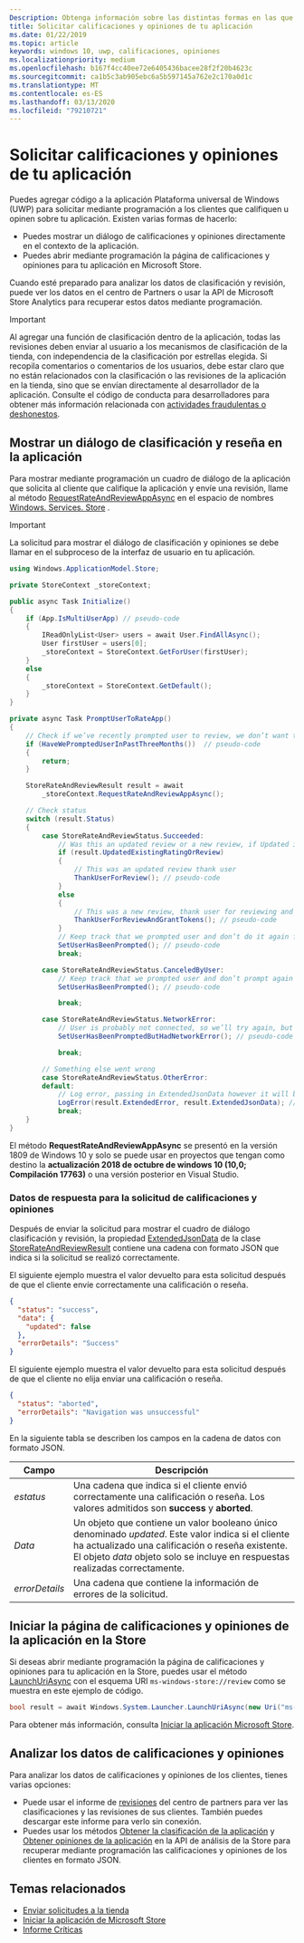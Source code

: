 ```yaml
---
Description: Obtenga información sobre las distintas formas en las que puede permitir que los clientes evalúen y revisen su aplicación mediante programación.
title: Solicitar calificaciones y opiniones de tu aplicación
ms.date: 01/22/2019
ms.topic: article
keywords: windows 10, uwp, calificaciones, opiniones
ms.localizationpriority: medium
ms.openlocfilehash: b167f4cc40ee72e6405436bacee28f2f20b4623c
ms.sourcegitcommit: ca1b5c3ab905ebc6a5b597145a762e2c170a0d1c
ms.translationtype: MT
ms.contentlocale: es-ES
ms.lasthandoff: 03/13/2020
ms.locfileid: "79210721"
---
```

# <a name="request-ratings-and-reviews-for-your-app"></a>Solicitar calificaciones y opiniones de tu aplicación

Puedes agregar código a la aplicación Plataforma universal de Windows (UWP) para solicitar mediante programación a los clientes que califiquen u opinen sobre tu aplicación. Existen varias formas de hacerlo:
* Puedes mostrar un diálogo de calificaciones y opiniones directamente en el contexto de la aplicación.
* Puedes abrir mediante programación la página de calificaciones y opiniones para tu aplicación en Microsoft Store.

Cuando esté preparado para analizar los datos de clasificación y revisión, puede ver los datos en el centro de Partners o usar la API de Microsoft Store Analytics para recuperar estos datos mediante programación.

> [!IMPORTANT]
> Al agregar una función de clasificación dentro de la aplicación, todas las revisiones deben enviar al usuario a los mecanismos de clasificación de la tienda, con independencia de la clasificación por estrellas elegida. Si recopila comentarios o comentarios de los usuarios, debe estar claro que no están relacionados con la clasificación o las revisiones de la aplicación en la tienda, sino que se envían directamente al desarrollador de la aplicación. Consulte el código de conducta para desarrolladores para obtener más información relacionada con [actividades fraudulentas o deshonestos](https://docs.microsoft.com/legal/windows/agreements/store-developer-code-of-conduct#3-fraudulent-or-dishonest-activities).

## <a name="show-a-rating-and-review-dialog-in-your-app"></a>Mostrar un diálogo de clasificación y reseña en la aplicación

Para mostrar mediante programación un cuadro de diálogo de la aplicación que solicita al cliente que califique la aplicación y envíe una revisión, llame al método [RequestRateAndReviewAppAsync](https://docs.microsoft.com/uwp/api/windows.services.store.storecontext.requestrateandreviewappasync) en el espacio de nombres [Windows. Services. Store](https://docs.microsoft.com/uwp/api/windows.services.store) . 

> [!IMPORTANT]
> La solicitud para mostrar el diálogo de clasificación y opiniones se debe llamar en el subproceso de la interfaz de usuario en tu aplicación.

```csharp
using Windows.ApplicationModel.Store;

private StoreContext _storeContext;

public async Task Initialize()
{
    if (App.IsMultiUserApp) // pseudo-code
    {
        IReadOnlyList<User> users = await User.FindAllAsync();
        User firstUser = users[0];
        _storeContext = StoreContext.GetForUser(firstUser);
    }
    else
    {
        _storeContext = StoreContext.GetDefault();
    }
}

private async Task PromptUserToRateApp()
{
    // Check if we’ve recently prompted user to review, we don’t want to bother user too often and only between version changes
    if (HaveWePromptedUserInPastThreeMonths())  // pseudo-code
    {
        return;
    }

    StoreRateAndReviewResult result = await 
        _storeContext.RequestRateAndReviewAppAsync();

    // Check status
    switch (result.Status)
    { 
        case StoreRateAndReviewStatus.Succeeded:
            // Was this an updated review or a new review, if Updated is false it means it was a users first time reviewing
            if (result.UpdatedExistingRatingOrReview)
            {
                // This was an updated review thank user
                ThankUserForReview(); // pseudo-code
            }
            else
            {
                // This was a new review, thank user for reviewing and give some free in app tokens
                ThankUserForReviewAndGrantTokens(); // pseudo-code
            }
            // Keep track that we prompted user and don’t do it again for a while
            SetUserHasBeenPrompted(); // pseudo-code
            break;

        case StoreRateAndReviewStatus.CanceledByUser:
            // Keep track that we prompted user and don’t prompt again for a while
            SetUserHasBeenPrompted(); // pseudo-code

            break;

        case StoreRateAndReviewStatus.NetworkError:
            // User is probably not connected, so we’ll try again, but keep track so we don’t try too often
            SetUserHasBeenPromptedButHadNetworkError(); // pseudo-code

            break;

        // Something else went wrong
        case StoreRateAndReviewStatus.OtherError:
        default:
            // Log error, passing in ExtendedJsonData however it will be empty for now
            LogError(result.ExtendedError, result.ExtendedJsonData); // pseudo-code
            break;
    }
}
```

El método **RequestRateAndReviewAppAsync** se presentó en la versión 1809 de Windows 10 y solo se puede usar en proyectos que tengan como destino la **actualización 2018 de octubre de windows 10 (10,0; Compilación 17763)** o una versión posterior en Visual Studio.

### <a name="response-data-for-the-rating-and-review-request"></a>Datos de respuesta para la solicitud de calificaciones y opiniones

Después de enviar la solicitud para mostrar el cuadro de diálogo clasificación y revisión, la propiedad [ExtendedJsonData](https://docs.microsoft.com/uwp/api/windows.services.store.storerateandreviewresult.extendedjsondata) de la clase [StoreRateAndReviewResult](https://docs.microsoft.com/uwp/api/windows.services.store.storerateandreviewresult) contiene una cadena con formato JSON que indica si la solicitud se realizó correctamente.

El siguiente ejemplo muestra el valor devuelto para esta solicitud después de que el cliente envíe correctamente una calificación o reseña.

```json
{ 
  "status": "success", 
  "data": {
    "updated": false
  },
  "errorDetails": "Success"
}
```

El siguiente ejemplo muestra el valor devuelto para esta solicitud después de que el cliente no elija enviar una calificación o reseña.

```json
{ 
  "status": "aborted", 
  "errorDetails": "Navigation was unsuccessful"
}
```

En la siguiente tabla se describen los campos en la cadena de datos con formato JSON.

| Campo          | Descripción                                                                                                                                   |
|----------------|-----------------------------------------------------------------------------------------------------------------------------------------------|
| *estatus*       | Una cadena que indica si el cliente envió correctamente una calificación o reseña. Los valores admitidos son **success** y **aborted**. |
| *Data*         | Un objeto que contiene un valor booleano único denominado *updated*. Este valor indica si el cliente ha actualizado una calificación o reseña existente. El objeto *data* objeto solo se incluye en respuestas realizadas correctamente. |
| *errorDetails* | Una cadena que contiene la información de errores de la solicitud.                                                                                     |

## <a name="launch-the-rating-and-review-page-for-your-app-in-the-store"></a>Iniciar la página de calificaciones y opiniones de la aplicación en la Store

Si deseas abrir mediante programación la página de calificaciones y opiniones para tu aplicación en la Store, puedes usar el método [LaunchUriAsync](https://docs.microsoft.com/uwp/api/windows.system.launcher.launchuriasync) con el esquema URI ```ms-windows-store://review``` como se muestra en este ejemplo de código.

```csharp
bool result = await Windows.System.Launcher.LaunchUriAsync(new Uri("ms-windows-store://review/?ProductId=9WZDNCRFHVJL"));
```

Para obtener más información, consulta [Iniciar la aplicación Microsoft Store](../launch-resume/launch-store-app.md).

## <a name="analyze-your-ratings-and-reviews-data"></a>Analizar los datos de calificaciones y opiniones

Para analizar los datos de calificaciones y opiniones de los clientes, tienes varias opciones:
* Puede usar el informe de [revisiones](../publish/reviews-report.md) del centro de partners para ver las clasificaciones y las revisiones de sus clientes. También puedes descargar este informe para verlo sin conexión.
* Puedes usar los métodos [Obtener la clasificación de la aplicación](get-app-ratings.md) y [Obtener opiniones de la aplicación](get-app-reviews.md) en la API de análisis de la Store para recuperar mediante programación las calificaciones y opiniones de los clientes en formato JSON.

## <a name="related-topics"></a>Temas relacionados

* [Enviar solicitudes a la tienda](send-requests-to-the-store.md)
* [Iniciar la aplicación de Microsoft Store](../launch-resume/launch-store-app.md)
* [Informe Críticas](../publish/reviews-report.md)
